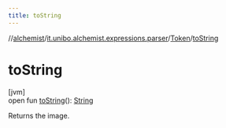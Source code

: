 ```yaml
---
title: toString
---
```

//[alchemist](../../../index.html)/[it.unibo.alchemist.expressions.parser](../index.html)/[Token](index.html)/[toString](to-string.html)



# toString



[jvm]\
open fun [toString](to-string.html)(): [String](https://docs.oracle.com/javase/8/docs/api/java/lang/String.html)



Returns the image.




